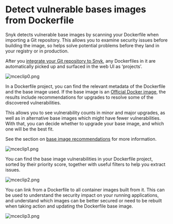 # Detect vulnerable bases images from Dockerfile

Snyk detects vulnerable base images by scanning your Dockerfile when importing a Git repository. This allows you to examine security issues before building the image, so helps solve potential problems before they land in your registry or in production. 

After you [integrate your Git repository to Snyk](https://support.snyk.io/hc/en-us/sections/360001138098-Git-repository-SCM-integrations), any Dockerfiles in it are automatically picked up and surfaced in the web UI as ‘projects’.

![mceclip0.png](https://support.snyk.io/hc/article_attachments/360012913838/mceclip0.png)

In a Dockerfile project, you can find the relevant metadata of the Dockerfile and the base image used. If the base image is an [Official Docker image](https://docs.docker.com/docker-hub/official_images/), the results include recommendations for upgrades to resolve some of the discovered vulnerabilities.

This allows you to see vulnerability counts in minor and major upgrades, as well as in alternative base images which might have fewer vulnerabilities. With that, you can decide whether to upgrade your base image, and which one will be the best fit.

See the section on [base image recommendations](https://support.snyk.io/hc/en-us/articles/360003915938-Analysis-and-remediation-for-your-images-from-the-Snyk-app) for more information. 

![mceclip1.png](https://support.snyk.io/hc/article_attachments/360012839477/mceclip1.png)

You can find the base image vulnerabilities in your Dockerfile project, sorted by their priority score, together with useful filters to help you extract issues.

![mceclip2.png](https://support.snyk.io/hc/article_attachments/360012913898/mceclip2.png)

You can link from a Dockerfile to all container images built from it. This can be used to understand the security impact on your running applications, and understand which images can be better secured or need to be rebuilt when taking action and updating the Dockerfile base image.

![mceclip3.png](https://support.snyk.io/hc/article_attachments/360012839537/mceclip3.png)

